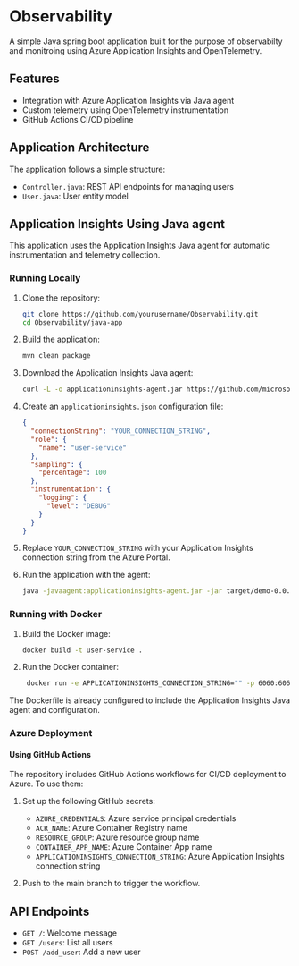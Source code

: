 # Observability

A simple Java spring boot application built for the purpose of observabilty and monitroing using Azure Application Insights and OpenTelemetry. 

## Features

- Integration with Azure Application Insights via Java agent
- Custom telemetry using OpenTelemetry instrumentation
- GitHub Actions CI/CD pipeline

## Application Architecture

The application follows a simple structure:
- `Controller.java`: REST API endpoints for managing users
- `User.java`: User entity model

## Application Insights Using Java agent

This application uses the Application Insights Java agent for automatic instrumentation and telemetry collection.

### Running Locally

1. Clone the repository:
   ```bash
   git clone https://github.com/yourusername/Observability.git
   cd Observability/java-app
   ```

2. Build the application:
   ```bash
   mvn clean package
   ```

3. Download the Application Insights Java agent:
   ```bash
   curl -L -o applicationinsights-agent.jar https://github.com/microsoft/ApplicationInsights-Java/releases/download/3.4.17/applicationinsights-agent-3.4.17.jar
   ```

4. Create an `applicationinsights.json` configuration file:
   ```json
   {
     "connectionString": "YOUR_CONNECTION_STRING",
     "role": {
       "name": "user-service"
     },
     "sampling": {
       "percentage": 100
     },
     "instrumentation": {
       "logging": {
         "level": "DEBUG"
       }
     }
   }
   ```

5. Replace `YOUR_CONNECTION_STRING` with your Application Insights connection string from the Azure Portal.

6. Run the application with the agent:
   ```bash
   java -javaagent:applicationinsights-agent.jar -jar target/demo-0.0.1-SNAPSHOT.jar
   ```

### Running with Docker

1. Build the Docker image:
   ```bash
   docker build -t user-service .
   ```

2. Run the Docker container:
   ```bash
    docker run -e APPLICATIONINSIGHTS_CONNECTION_STRING="" -p 6060:6060 user-service
   ```

The Dockerfile is already configured to include the Application Insights Java agent and configuration.

### Azure Deployment

#### Using GitHub Actions

The repository includes GitHub Actions workflows for CI/CD deployment to Azure. To use them:

1. Set up the following GitHub secrets:
   - `AZURE_CREDENTIALS`: Azure service principal credentials
   - `ACR_NAME`: Azure Container Registry name
   - `RESOURCE_GROUP`: Azure resource group name
   - `CONTAINER_APP_NAME`: Azure Container App name
   - `APPLICATIONINSIGHTS_CONNECTION_STRING`: Azure Application Insights connection string



2. Push to the main branch to trigger the workflow.

## API Endpoints

- `GET /`: Welcome message
- `GET /users`: List all users
- `POST /add_user`: Add a new user
